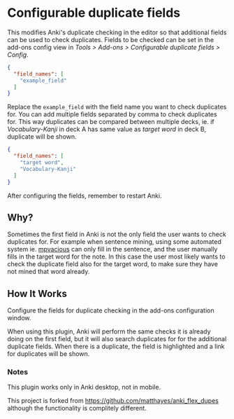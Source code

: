 # Configurable duplicate fields

This modifies Anki's duplicate checking in the editor so that additional fields can be used to check duplicates. Fields to be checked
can be set in the add-ons config view in *Tools > Add-ons > Configurable duplicate fields > Config*.

``` json
{
  "field_names": [
    "example_field"
  ]
}
```
Replace the `example_field` with the field name you want to check duplicates for. You can add multiple fields separated by comma to
check duplicates for. This way duplicates can be compared between multiple decks, ie. if *Vocabulary-Kanji* in deck A has same value as
*target word* in deck B, duplicate will be shown.

``` json
{
  "field_names": [
    "target word",
    "Vocabulary-Kanji"
  ]
}
```

After configuring the fields, remember to restart Anki.

## Why?

Sometimes the first field in Anki is not the only field the user wants to check duplicates for. For example when sentence mining, using
some automated system ie. [mpvacious](https://github.com/Ajatt-Tools/mpvacious) can only fill in the sentence, and the user manually
fills in the target word for the note. In this case the user most likely wants to check the duplicate field also for the target word,
to make sure they have not mined that word already.

## How It Works

Configure the fields for duplicate checking in the add-ons configuration window.

When using this plugin, Anki will perform the same checks it is already doing on the first field, but it will also search duplicates for
for the additional duplicate fields. When there is a duplicate, the field is highlighted and a link for duplicates will be shown.

### Notes

This plugin works only in Anki desktop, not in mobile.

This project is forked from https://github.com/matthayes/anki_flex_dupes although the functionality is complitely different.

